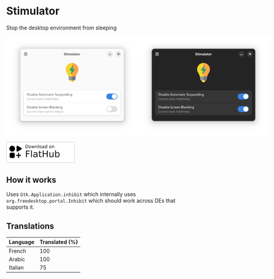 # Stimulator

Stop the desktop environment from sleeping

<div style="display:flex;">
<img style="width:25em;" src="https://raw.githubusercontent.com/sigmaSd/Stimulator/master/distro/demo_light.png"/>
<img style="width:25em;" src="https://raw.githubusercontent.com/sigmaSd/Stimulator/master/distro/demo.png"/>
</div>

[![Get it from FlatHub](https://raw.githubusercontent.com/hmlendea/readme-assets/master/badges/stores/flathub.png)](https://flathub.org/apps/io.github.sigmasd.nosleep)

## How it works

Uses `Gtk.Application.inhibit` which internally uses
`org.freedesktop.portal.Inhibit` which should work across DEs that supports it.

## Translations

| Language | Translated (%) |
| -------- | -------------- |
| French   | 100            |
| Arabic   | 100            |
| Italian  | 75             |
